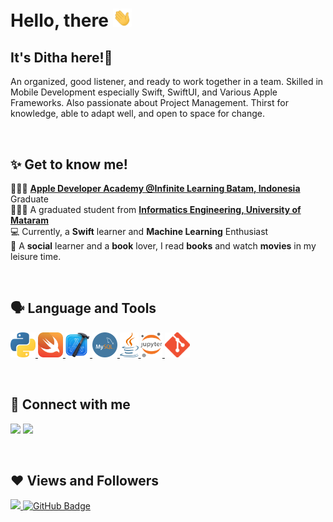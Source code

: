 # Hello, there <img src="images/hello.gif" width="30px">

## It's Ditha here!🌻
An organized, good listener, and ready to work together in a team. Skilled in Mobile Development especially Swift, SwiftUI, and Various Apple Frameworks. Also passionate about Project Management. Thirst for knowledge, able to adapt well, and open to space for change.

<br>

## ✨ Get to know me!

👩🏻‍💻 **[Apple Developer Academy @Infinite Learning Batam, Indonesia](https://www.developeracademy.infinitelearning.id/)** Graduate
<br>
👩🏼‍🎓 A graduated student from **[Informatics Engineering, University of Mataram](https://if.unram.ac.id)**
<br>
💻 Currently, a **Swift** learner and **Machine Learning** Enthusiast
<br>
🦋 A **social** learner and a **book** lover, I read **books** and watch **movies** in my leisure time.

<br>

## 🗣 Language and Tools

<a href="https://www.python.org/" target="_blank"> <img src="images/python.webp" height="40px"/> </a> 
<a href="https://www.swift.com/" target="_blank"> <img src="images/swift.png" height="40px"/> </a> 
<a href="https://developer.apple.com/xcode/" target="_blank"> <img src="images/xcode.png" height="40px"/> </a> 
<a href="https://www.mysql.com/" target="_blank"> <img src="images/mysql.png" height="40px"/> </a> 
<a href="https://www.java.com/en/" target="_blank"> <img src="images/java.png" height="40px"/> </a> 
<a href="https://jupyter.org" target="_blank"> <img src="images/jupyter.png" height="40px"/> </a> 
<a href="https://git-scm.com/" target="_blank"> <img src="images/git.png" height="40px"/> </a> 

<br>

## 🚀 Connect with me

<a href = "https://www.linkedin.com/in/dithavianty/"><img src="https://img.icons8.com/fluent/48/000000/linkedin.png"/></a>
<a href = "https://www.instagram.com/dithavianty/"><img src="https://img.icons8.com/fluent/48/000000/instagram-new.png"/></a>

<br>

## ❤ Views and Followers
<a href="https://github.com/Meghna-DAS/github-profile-views-counter">
    <img src="https://komarev.com/ghpvc/?username=dithanrchy">
</a>
<a href="https://github.com/dithanrchy?tab=followers"><img src="https://img.shields.io/github/followers/dithanrchy?label=Followers&style=social" alt="GitHub Badge"></a>
